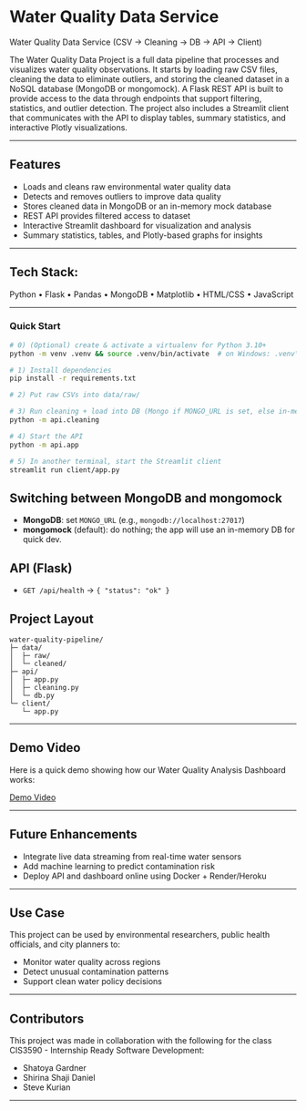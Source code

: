 # Water Quality Data Service

Water Quality Data Service (CSV → Cleaning → DB → API → Client)

The Water Quality Data Project is a full data pipeline that processes and visualizes water quality observations. It starts by loading raw CSV files, cleaning the data to eliminate outliers, and storing the cleaned dataset in a NoSQL database (MongoDB or mongomock). A Flask REST API is built to provide access to the data through endpoints that support filtering, statistics, and outlier detection. The project also includes a Streamlit client that communicates with the API to display tables, summary statistics, and interactive Plotly visualizations.

---

## Features
- Loads and cleans raw environmental water quality data
- Detects and removes outliers to improve data quality
- Stores cleaned data in MongoDB or an in-memory mock database
- REST API provides filtered access to dataset
- Interactive Streamlit dashboard for visualization and analysis
- Summary statistics, tables, and Plotly-based graphs for insights

---

## Tech Stack:
Python • Flask • Pandas • MongoDB • Matplotlib • HTML/CSS • JavaScript

---

### Quick Start

```bash
# 0) (Optional) create & activate a virtualenv for Python 3.10+
python -m venv .venv && source .venv/bin/activate  # on Windows: .venv\Scripts\activate

# 1) Install dependencies
pip install -r requirements.txt

# 2) Put raw CSVs into data/raw/ 

# 3) Run cleaning + load into DB (Mongo if MONGO_URL is set, else in-memory mongomock)
python -m api.cleaning

# 4) Start the API
python -m api.app

# 5) In another terminal, start the Streamlit client
streamlit run client/app.py
```

## Switching between MongoDB and mongomock
- **MongoDB**: set `MONGO_URL` (e.g., `mongodb://localhost:27017`)
- **mongomock** (default): do nothing; the app will use an in-memory DB for quick dev.

## API (Flask)

- `GET /api/health` → `{ "status": "ok" }`

## Project Layout

```
water-quality-pipeline/
├─ data/
│  ├─ raw/        
│  └─ cleaned/    
├─ api/
│  ├─ app.py      
│  ├─ cleaning.py
│  └─ db.py       
└─ client/
   └─ app.py      
```

---

## Demo Video
Here is a quick demo showing how our Water Quality Analysis Dashboard works:

[Demo Video](https://drive.google.com/file/d/1dARl9_XCVIQNGW3l2x_Y2Iqq0aU6EU0U/view?usp=sharing)

---

## Future Enhancements
- Integrate live data streaming from real-time water sensors
- Add machine learning to predict contamination risk
- Deploy API and dashboard online using Docker + Render/Heroku

---

## Use Case
This project can be used by environmental researchers, public health officials, and city planners to:
- Monitor water quality across regions
- Detect unusual contamination patterns
- Support clean water policy decisions

---

## Contributors

This project was made in collaboration with the following for the class CIS3590 - Internship Ready Software Development:
- Shatoya Gardner  
- Shirina Shaji Daniel
- Steve Kurian

---

